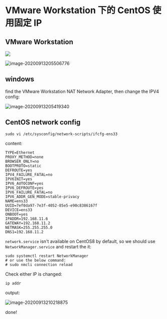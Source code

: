 # VMware Workstation 下的 CentOS 使用固定 IP

## VMware Workstation

![](https://cdn.jsdelivr.net/gh/bolitao/PicRepository/img/image-20200913205546664.png)

![image-20200913205506776](https://cdn.jsdelivr.net/gh/bolitao/PicRepository/img/image-20200913205506776.png)

## windows

find the VMware Workstation NAT Network Adapter, then change the IPV4 config:

![image-20200913205419340](https://cdn.jsdelivr.net/gh/bolitao/PicRepository/img/image-20200913205419340.png)

## CentOS network config

``` shell
sudo vi /etc/sysconfig/network-scripts/ifcfg-ens33
```

content:

```shell
TYPE=Ethernet
PROXY_METHOD=none
BROWSER_ONLY=no
BOOTPROTO=static
DEFROUTE=yes
IPV4_FAILURE_FATAL=no
IPV6INIT=yes
IPV6_AUTOCONF=yes
IPV6_DEFROUTE=yes
IPV6_FAILURE_FATAL=no
IPV6_ADDR_GEN_MODE=stable-privacy
NAME=ens33
UUID=7ef0da97-7e3f-4052-85e5-e90c8386167f
DEVICE=ens33
ONBOOT=yes
IPADDR=192.168.11.6
GATEWAY=192.168.11.2
NETMASK=255.255.255.0
DNS1=192.168.11.2
```

`network.service` isn't available on CentOS8 by default, so we should use `NetworkManager.service` and restart the it:

``` shell
sudo systemctl restart NetworkManager
# or use the below command:
# sudo nmcli connection reload
```

Check either IP is changed:

```shell
ip addr
```

output:

![image-20200913210218875](https://cdn.jsdelivr.net/gh/bolitao/PicRepository/img/image-20200913210218875.png)

done!
